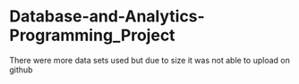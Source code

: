 # Database-and-Analytics-Programming_Project
There were more data sets used but due to size it was not able to upload on github
